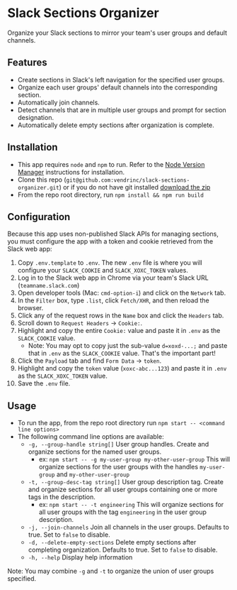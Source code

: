 # Slack Sections Organizer
Organize your Slack sections to mirror your team's user groups and default channels.

## Features
- Create sections in Slack's left navigation for the specified user groups.
- Organize each user groups' default channels into the corresponding section.
- Automatically join channels.
- Detect channels that are in multiple user groups and prompt for section designation.
- Automatically delete empty sections after organization is complete.

## Installation
- This app requires `node` and `npm` to run. Refer to the [Node Version Manager](https://github.com/nvm-sh/nvm#installing-and-updating) instructions for installation.
- Clone this repo (`git@github.com:vendrinc/slack-sections-organizer.git`) or if you do not have git installed [download the zip](https://github.com/vendrinc/slack-sections-organizer/archive/refs/heads/main.zip)
- From the repo root directory, run `npm install && npm run build`

## Configuration
Because this app uses non-published Slack APIs for managing sections, you must configure the app with a token and cookie retrieved from the Slack web app:
1. Copy `.env.template` to `.env`. The new `.env` file is where you will configure your `SLACK_COOKIE` and `SLACK_XOXC_TOKEN` values.
1. Log in to the Slack web app in Chrome via your team's Slack URL (`teamname.slack.com`)
1. Open developer tools (Mac: `cmd-option-i`) and click on the `Network` tab.
1. In the `Filter` box, type `.list`, click `Fetch/XHR`, and then reload the browser.
1. Click any of the request rows in the `Name` box and click the `Headers` tab.
1. Scroll down to `Request Headers` -> `Cookie:`.
1. Highlight and copy the entire `Cookie:` value and paste it in `.env` as the `SLACK_COOKIE` value.
    - Note: You may opt to copy just the sub-value `d=xoxd-...;` and paste that in `.env` as the `SLACK_COOKIE` value. That's the important part!
1. Click the `Payload` tab and find `Form Data` -> `token`.
1. Highlight and copy the `token` value (`xoxc-abc...123`) and paste it in `.env` as the `SLACK_XOXC_TOKEN` value.
1. Save the `.env` file.

## Usage
- To run the app, from the repo root directory run `npm start -- <command line options>`
- The following command line options are available:
  - `-g, --group-handle string[]` User group handles. Create and organize sections for the named user groups.
    - ex: `npm start -- -g my-user-group my-other-user-group` This will organize sections for the user groups with the handles `my-user-group` and `my-other-user-group`
  - `-t, --group-desc-tag string[]` User group description tag. Create and organize sections for all user groups containing one or more tags in the description.
    - ex: `npm start -- -t engineering` This will organize sections for all user groups with the tag `engineering` in the user group description.
  - `-j, --join-channels` Join all channels in the user groups. Defaults to true. Set to `false` to disable.
  - `-d, --delete-empty-sections` Delete empty sections after completing organization. Defaults to true. Set to `false` to disable.
  - `-h, --help` Display help information

Note: You may combine `-g` and `-t` to organize the union of user groups specified.